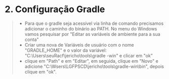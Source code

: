 # 2. Configuração Gradle

>- Para que o gradle seja acessível via linha de comando precisamos adicionar o caminho do binário ao PATH.
No menu do Windows vamos pesquisar por "Editar as variáveis de ambiente para a sua conta"
>- Criar uma nova de Variáveis de usuário com o nome "GRADLE_HOME" e o valor da variável:
"C:\Users\seuRacf\jericho\tools\gradle -win" e clicar em "ok"
>- clique em "Path" e em "Editar", em seguida, clique em "Novo" e adicione "C:\Wsers\LGFPSCD\jericho\tools\gradle-win\bin", depois clique em "ok".
